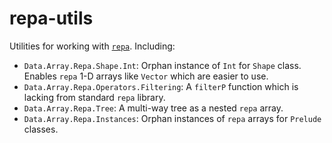 # repa-utils

Utilities for working with [`repa`](https://www.stackage.org/package/repa). Including:

* `Data.Array.Repa.Shape.Int`: Orphan instance of `Int` for `Shape` class. Enables `repa` 1-D arrays like `Vector` which are easier to use.
* `Data.Array.Repa.Operators.Filtering`: A `filterP` function which is lacking from standard `repa` library.
* `Data.Array.Repa.Tree`: A multi-way tree as a nested `repa` array.
* `Data.Array.Repa.Instances`: Orphan instances of `repa` arrays for `Prelude` classes.
